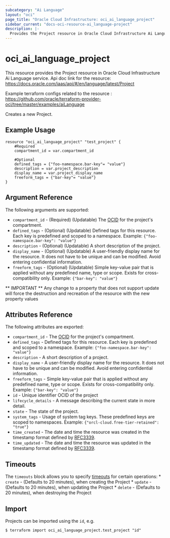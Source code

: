 ```yaml
---
subcategory: "Ai Language"
layout: "oci"
page_title: "Oracle Cloud Infrastructure: oci_ai_language_project"
sidebar_current: "docs-oci-resource-ai_language-project"
description: |-
  Provides the Project resource in Oracle Cloud Infrastructure Ai Language service
---
```


# oci_ai_language_project
This resource provides the Project resource in Oracle Cloud Infrastructure Ai Language service.
Api doc link for the resource: https://docs.oracle.com/iaas/api/#/en/language/latest/Project

Example terraform configs related to the resource : https://github.com/oracle/terraform-provider-oci/tree/master/examples/aiLanguage

Creates a new Project.


## Example Usage

```hcl
resource "oci_ai_language_project" "test_project" {
	#Required
	compartment_id = var.compartment_id

	#Optional
	defined_tags = {"foo-namespace.bar-key"= "value"}
	description = var.project_description
	display_name = var.project_display_name
	freeform_tags = {"bar-key"= "value"}
}
```

## Argument Reference

The following arguments are supported:

* `compartment_id` - (Required) (Updatable) The [OCID](https://docs.cloud.oracle.com/iaas/Content/General/Concepts/identifiers.htm) for the project's compartment.
* `defined_tags` - (Optional) (Updatable) Defined tags for this resource. Each key is predefined and scoped to a namespace. Example: `{"foo-namespace.bar-key": "value"}` 
* `description` - (Optional) (Updatable) A short description of the project.
* `display_name` - (Optional) (Updatable) A user-friendly display name for the resource. It does not have to be unique and can be modified. Avoid entering confidential information.
* `freeform_tags` - (Optional) (Updatable) Simple key-value pair that is applied without any predefined name, type or scope. Exists for cross-compatibility only. Example: `{"bar-key": "value"}` 


** IMPORTANT **
Any change to a property that does not support update will force the destruction and recreation of the resource with the new property values

## Attributes Reference

The following attributes are exported:

* `compartment_id` - The [OCID](https://docs.cloud.oracle.com/iaas/Content/General/Concepts/identifiers.htm)  for the project's compartment.
* `defined_tags` - Defined tags for this resource. Each key is predefined and scoped to a namespace. Example: `{"foo-namespace.bar-key": "value"}` 
* `description` - A short description of a project.
* `display_name` - A user-friendly display name for the resource. It does not have to be unique and can be modified. Avoid entering confidential information.
* `freeform_tags` - Simple key-value pair that is applied without any predefined name, type or scope. Exists for cross-compatibility only. Example: `{"bar-key": "value"}` 
* `id` - Unique identifier OCID of the project
* `lifecycle_details` - A message describing the current state in more detail.
* `state` - The state of the project.
* `system_tags` - Usage of system tag keys. These predefined keys are scoped to namespaces. Example: `{"orcl-cloud.free-tier-retained": "true"}` 
* `time_created` - The date and time the resource was created in the timestamp format defined by [RFC3339](https://tools.ietf.org/html/rfc3339).
* `time_updated` - The date and time the resource was updated in the timestamp format defined by [RFC3339](https://tools.ietf.org/html/rfc3339).

## Timeouts

The `timeouts` block allows you to specify [timeouts](https://registry.terraform.io/providers/oracle/oci/latest/docs/guides/changing_timeouts) for certain operations:
	* `create` - (Defaults to 20 minutes), when creating the Project
	* `update` - (Defaults to 20 minutes), when updating the Project
	* `delete` - (Defaults to 20 minutes), when destroying the Project


## Import

Projects can be imported using the `id`, e.g.

```
$ terraform import oci_ai_language_project.test_project "id"
```

